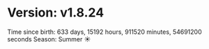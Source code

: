# Version: v1.8.24
Time since birth: 633 days, 15192 hours, 911520 minutes, 54691200 seconds
Season: Summer ☀️
